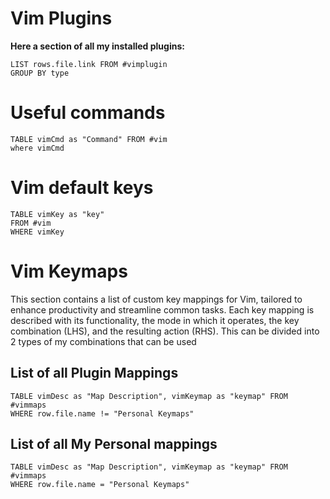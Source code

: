 # Vim Plugins
**Here a section of all my installed plugins:**
```dataview
LIST rows.file.link FROM #vimplugin 
GROUP BY type
```
# Useful commands
```dataview
TABLE vimCmd as "Command" FROM #vim
where vimCmd
```

# Vim default keys
```dataview
TABLE vimKey as "key"
FROM #vim 
WHERE vimKey
```
# Vim Keymaps

This section contains a list of custom key mappings for Vim, tailored to enhance productivity and streamline common tasks. Each key mapping is described with its functionality, the mode in which it operates, the key combination (LHS), and the resulting action (RHS).
This can be divided into 2 types of my combinations that can be used
## List of all Plugin Mappings
```dataview
TABLE vimDesc as "Map Description", vimKeymap as "keymap" FROM #vimmaps 
WHERE row.file.name != "Personal Keymaps"
```

## List of all My Personal mappings
```dataview
TABLE vimDesc as "Map Description", vimKeymap as "keymap" FROM #vimmaps 
WHERE row.file.name = "Personal Keymaps"
```
